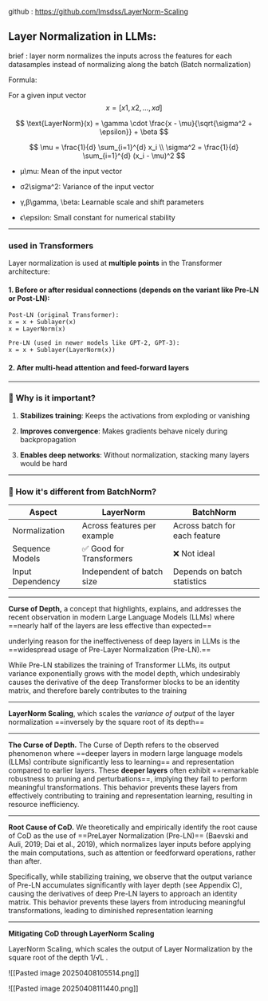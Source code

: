 
github : https://github.com/lmsdss/LayerNorm-Scaling

## Layer Normalization in LLMs:

brief :
	layer norm normalizes the  inputs across the features for each datasamples instead of normalizing along the batch (Batch normalization)

Formula:

For a given input vector 
$$x=[x1,x2,...,xd] 
$$

$$
\text{LayerNorm}(x) = \gamma \cdot \frac{x - \mu}{\sqrt{\sigma^2 + \epsilon}} + \beta
$$

$$
\mu = \frac{1}{d} \sum_{i=1}^{d} x_i \\
\sigma^2 = \frac{1}{d} \sum_{i=1}^{d} (x_i - \mu)^2
$$

- μ\mu: Mean of the input vector
    
- σ2\sigma^2: Variance of the input vector
    
- γ,β\gamma, \beta: Learnable scale and shift parameters
    
- ϵ\epsilon: Small constant for numerical stability
    

---

### used in Transformers

Layer normalization is used at **multiple points** in the Transformer architecture:

#### 1. **Before or after residual connections** (depends on the variant like Pre-LN or Post-LN):

```text
Post-LN (original Transformer):
x = x + Sublayer(x)
x = LayerNorm(x)

Pre-LN (used in newer models like GPT-2, GPT-3):
x = x + Sublayer(LayerNorm(x))
```

#### 2. **After multi-head attention and feed-forward layers**

---

### 🚀 **Why is it important?**

1. **Stabilizes training**: Keeps the activations from exploding or vanishing
    
2. **Improves convergence**: Makes gradients behave nicely during backpropagation
    
3. **Enables deep networks**: Without normalization, stacking many layers would be hard
    

---

### 🧪 How it's different from BatchNorm?

| Aspect           | LayerNorm                   | BatchNorm                     |
| ---------------- | --------------------------- | ----------------------------- |
| Normalization    | Across features per example | Across batch for each feature |
| Sequence Models  | ✅ Good for Transformers     | ❌ Not ideal                   |
| Input Dependency | Independent of batch size   | Depends on batch statistics   |

---

**Curse of Depth,** 
a concept that highlights, explains, and addresses the recent observation in modern Large Language Models (LLMs) where ==nearly half of the layers are less effective than expected==

underlying reason for the ineffectiveness of deep layers in LLMs is the ==widespread usage of Pre-Layer Normalization (Pre-LN).== 	

While Pre-LN stabilizes the training of Transformer LLMs, its output variance exponentially grows with the model depth, which undesirably causes the derivative of the deep Transformer blocks to be an identity matrix, and therefore barely contributes to the training

---

**LayerNorm Scaling**, 
which scales the *variance of output* of the layer normalization ==inversely by the square root of its depth==

---

**The Curse of Depth.**
The Curse of Depth refers to the observed phenomenon where ==deeper layers in modern large language models (LLMs) contribute significantly less to learning== and representation compared to earlier layers. These **deeper layers** often exhibit ==remarkable robustness to pruning and perturbations==, implying they fail to perform meaningful transformations. This behavior prevents these layers from effectively contributing to training and representation learning, resulting in resource inefficiency.

---
**Root Cause of CoD.**
We theoretically and empirically identify the root cause of CoD as the use of ==PreLayer Normalization (Pre-LN)== (Baevski and Auli, 2019; Dai et al., 2019), which normalizes layer inputs before applying the main computations, such as attention or feedforward operations, rather than after. 

Specifically, while stabilizing training, we observe that the output variance of Pre-LN accumulates significantly with layer depth (see Appendix C), causing the derivatives of deep Pre-LN layers to approach an identity matrix. This behavior prevents these layers from introducing meaningful transformations, leading to diminished representation learning

---
**Mitigating CoD through LayerNorm Scaling**


LayerNorm Scaling, which scales the output of Layer Normalization by the square root of the depth 1/√L .


![[Pasted image 20250408105514.png]]



![[Pasted image 20250408111440.png]]